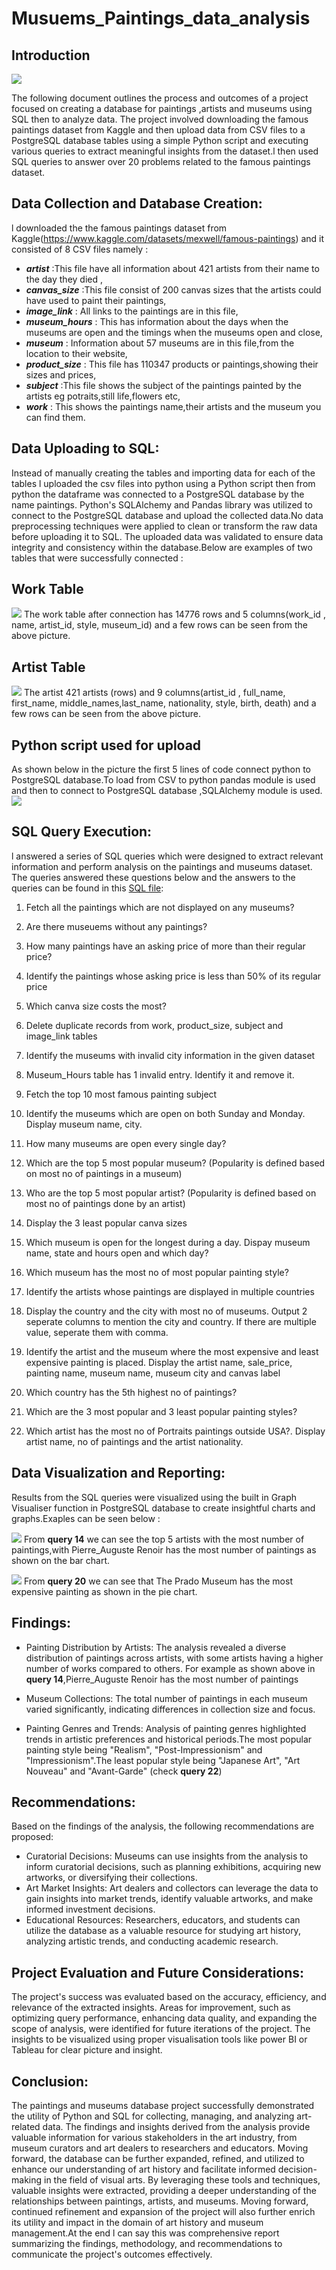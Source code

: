 # Musuems_Paintings_data_analysis

## Introduction
![](painting.jfif)

The following document outlines the process and outcomes of a project focused on creating a database for paintings ,artists and museums using SQL then to analyze data. The project involved downloading the famous paintings dataset from Kaggle and then upload data from CSV files to a PostgreSQL database tables using a simple Python script and executing various queries to extract meaningful insights from the dataset.l then used SQL queries to answer over 20 problems related to the famous paintings dataset.


## Data Collection and Database Creation:
l downloaded the the famous paintings dataset from Kaggle(https://www.kaggle.com/datasets/mexwell/famous-paintings) and it consisted of 8 CSV files namely :

- ***artist*** :This file have all information about 421 artists from their name to the day they died ,
- ***canvas_size*** :This file consist of 200 canvas sizes that the artists could have used to paint their paintings,
- ***image_link*** : All links to the paintings are in this file,
- ***museum_hours*** : This has information about the days  when the museums are open and the timings when the museums open and close,
- ***museum*** : Information about 57 museums are in this file,from the location to their website,
- ***product_size*** : This file has 110347 products or paintings,showing their sizes and prices,
- ***subject*** :This file shows the subject of the paintings painted by the artists eg potraits,still life,flowers etc,
- ***work*** : This shows the paintings name,their artists and the museum you can find them.


  


## Data Uploading to SQL:
Instead of manually creating the tables and importing data for each of the tables l uploaded the csv files into python using a Python script then from python the dataframe was connected to  a PostgreSQL database by the name paintings.
Python's SQLAlchemy and Pandas library was utilized to connect to the PostgreSQL database and upload the collected data.No data preprocessing techniques were applied to clean or transform the raw data before uploading it to SQL.
The uploaded data was validated to ensure data integrity and consistency within the database.Below are examples of two tables that were successfully connected :

## Work Table
![](work_table.png)
The work table after connection  has  14776 rows and 5 columns(work_id , name, artist_id, style, museum_id) and a few rows can be seen from the above picture.

## Artist Table
![](artist_table.png)
The artist 421 artists (rows) and 9 columns(artist_id , full_name, first_name, middle_names,last_name, nationality, style, birth, death) and a few rows can be seen from the above picture.

## Python script used for upload
As shown below in the picture the first 5 lines of code connect python to PostgreSQL database.To load from CSV to python pandas module is used and then to connect to PostgreSQL database ,SQLAlchemy module is used.
![](python_script.png)

## SQL Query Execution:

l answered a series of SQL queries which were designed to extract relevant information and perform analysis on the paintings and museums dataset.
The queries answered these questions below and the answers to the queries can be found in this [SQL file](https://github.com/maudrues/Musuems_Paintings_data_analysis/blob/main/Famous_paintings_query.sql):

1) Fetch all the paintings which are not displayed on any museums?

2) Are there museuems without any paintings?

3) How many paintings have an asking price of more than their regular price? 

4) Identify the paintings whose asking price is less than 50% of its regular price

5) Which canva size costs the most?

6) Delete duplicate records from work, product_size, subject and image_link tables

7) Identify the museums with invalid city information in the given dataset

8) Museum_Hours table has 1 invalid entry. Identify it and remove it.

9) Fetch the top 10 most famous painting subject

10) Identify the museums which are open on both Sunday and Monday. Display museum name, city.

11) How many museums are open every single day?

12) Which are the top 5 most popular museum? (Popularity is defined based on most no of paintings in a museum)

13) Who are the top 5 most popular artist? (Popularity is defined based on most no of paintings done by an artist)

14) Display the 3 least popular canva sizes

15) Which museum is open for the longest during a day. Dispay museum name, state and hours open and which day?

16) Which museum has the most no of most popular painting style?

17) Identify the artists whose paintings are displayed in multiple countries

18) Display the country and the city with most no of museums. Output 2 seperate columns to mention the city and country. If there are multiple value, seperate them with comma.

19) Identify the artist and the museum where the most expensive and least expensive painting is placed. Display the artist name, sale_price, painting name, museum name, museum city and canvas label

20) Which country has the 5th highest no of paintings?

21) Which are the 3 most popular and 3 least popular painting styles?

22) Which artist has the most no of Portraits paintings outside USA?. Display artist name, no of paintings and the artist nationality.




## Data Visualization and Reporting:
Results from the SQL queries were visualized using the built in Graph Visualiser function  in PostgreSQL database to create insightful charts and graphs.Exaples can be seen below :



![](query14.png)
From **query 14** we can see the top 5 artists with the most number of paintings,with Pierre_Auguste Renoir has the most number of paintings as shown on the bar chart.




![](query20.png)
From **query 20** we can see that The Prado Museum has the most expensive painting as shown in the pie chart.



## Findings:

- Painting Distribution by Artists:
The analysis revealed a diverse distribution of paintings across artists, with some artists having a higher number of works compared to others.
For example as shown above in **query 14**,Pierre_Auguste Renoir has the most number of paintings

- Museum Collections:
The total number of paintings in each museum varied significantly, indicating differences in collection size and focus.

- Painting Genres and Trends:
Analysis of painting genres highlighted trends in artistic preferences and historical periods.The most popular painting style being "Realism", "Post-Impressionism" and "Impressionism".The least popular style being "Japanese Art", "Art Nouveau" and "Avant-Garde"
(check **query 22**)

## Recommendations:

Based on the findings of the analysis, the following recommendations are proposed:

- Curatorial Decisions:
Museums can use insights from the analysis to inform curatorial decisions, such as planning exhibitions, acquiring new artworks, or diversifying their collections.
- Art Market Insights:
Art dealers and collectors can leverage the data to gain insights into market trends, identify valuable artworks, and make informed investment decisions.
- Educational Resources:
Researchers, educators, and students can utilize the database as a valuable resource for studying art history, analyzing artistic trends, and conducting academic research.


## Project Evaluation and Future Considerations:
The project's success was evaluated based on the accuracy, efficiency, and relevance of the extracted insights.
Areas for improvement, such as optimizing query performance, enhancing data quality, and expanding the scope of analysis, were identified for future iterations of the project.
The insights to be visualized using proper visualisation tools like power BI or Tableau for clear picture and insight.


## Conclusion:

The paintings and museums database project successfully demonstrated the utility of Python and SQL for collecting, managing, and analyzing art-related data. The findings and insights derived from the analysis provide valuable information for various stakeholders in the art industry, from museum curators and art dealers to researchers and educators. Moving forward, the database can be further expanded, refined, and utilized to enhance our understanding of art history and facilitate informed decision-making in the field of visual arts.
 By leveraging these tools and techniques, valuable insights were extracted, providing a deeper understanding of the relationships between paintings, artists, and museums. Moving forward, continued refinement and expansion of the project will also further enrich its utility and impact in the domain of art history and museum management.At the end l can say this was  comprehensive report summarizing the findings, methodology, and recommendations  to communicate the project's outcomes effectively.
